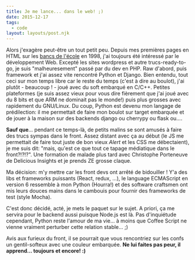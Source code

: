 ```yaml
---
title: Je me lance... dans le web! ;)
date: 2015-12-17
tags:
  - code
layout: layouts/post.njk
---
```


Alors j'exagère peut-être un tout petit peu. Depuis mes premières pages en HTML sur les [bancs de l'école](https://www.enseirb-matmeca.fr/fr) en 1998, j'ai toujours été intéressé par le développement Web. Excepté les sites wordpress et autre trucs-ready-to-go, je suis "malheuresement" passé par du dev en PHP. Raw d'abord, puis framework et j'ai assez vite rencontré Python et Django. Bien entendu, tout ceci sur mon temps libre car le reste du temps (c'est à dire au boulot), j'ai plutôt - beaucoup ! - joué avec du soft embarqué en C/C++. Petites plateformes (je suis assez vieux pour vous dire fièrement que j'ai joué avec du 8 bits et que ARM ne dominait pas le monde!) puis plus grosses avec rapidement du GNU/Linux. Du coup, Python est devenu mon langage de prédilection: il me permettait de faire mon boulot sur target embarquée et de jouer à la maison sur des backends django ou cherrypy ou flask ou....

**Sauf que**... pendant ce temps-là, de petits malins se sont amusés à faire des trucs sympas dans le front. Assez distant avec ça au début (le JS me permettait de faire tout juste de bon vieux _Alert_ et les CSS me débectaient), je me suis dit: "mais, qu'est ce que tout ce tapage médiatique dans le front?!?!?". Une formation de malade plus tard avec Christophe Porteneuve de Delicious Insights et je prends ZE grosse claque.

Ma décision: m'y mettre car les front devs ont arrêté de bidouiller ! Y'a des libs et frameworks puissants (React, redux, ...), le language ECMAScript en version 6 ressemble à mon Python (Hourra!) et des software craftsmen ont mis leurs douces mains dans le cambouis pour fournir des frameworks de test (style Mocha).

C'est donc décidé, acté, je mets le paquet sur le sujet. A priori, ça me servira pour le backend aussi puisque Node.js est là. Pas d'inquiétude cependant, Python reste l'amour de ma vie... à moins que Coffee Script ne vienne vraiment perturber cette relation stable... ;)

Avis aux furieux du front, il se pourrait que vous rencontriez sur les confs un gentil-softeux avec une couleur embarquée. **Ne lui faites pas peur, il apprend... toujours et encore! :)**
